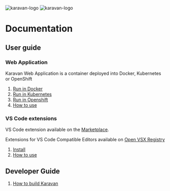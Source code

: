 ![karavan-logo](../images/karavan-logo-dark.png#gh-dark-mode-only)
![karavan-logo](../images/karavan-logo-light.png#gh-light-mode-only)

# Documentation

## User guide

### Web Application

Karavan Web Application is a container deployed into Docker, Kubernetes or OpenShift 

1. [Run in Docker](WEB_DOCKER.md)
2. [Run in Kubernetes](WEB_KUBERNETES.md)
3. [Run in Openshift](WEB_OPENSHIFT.md)
4. [How to use](WEB_HOWTO.md)

### VS Code extensions

VS Code extension available on the [Marketplace](https://marketplace.visualstudio.com/items?itemName=camel-karavan.karavan). 

Extensions for VS Code Compatible Editors available on [Open VSX Registry](https://open-vsx.org/extension/camel-karavan/karavan)

1. [Install](VSCODE_INSTALL.md)
2. [How to use](VSCODE_HOWTO.md)


## Developer Guide

1. [How to build Karavan](DEV.md)
